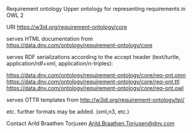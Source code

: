 Requirement ontology 
Upper ontology for representing requirements in OWL 2

URI  https://w3id.org/requirement-ontology/core

serves HTML documentation  from  https://data.dnv.com/ontology/requirement-ontology/core

serves RDF serializations according to the accept header (text/turtle, application/rdf+xml, application/n-triples):

https://data.dnv.com/ontology/requirement-ontology/core/req-ont.omn
https://data.dnv.com/ontology/requirement-ontology/core/req-ont.ttl
https://data.dnv.com/ontology/requirement-ontology/core/req-ont.owl

serves OTTR templates from  http://w3id.org/requirement-ontology/tpl/

etc. further formats may be added. (xml,n3, etc.) 

Contact
Arild Braathen Torjusen  Arild.Braathen.Torjusen@dnv.com







